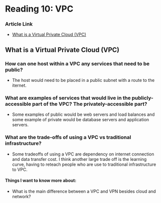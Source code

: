 # Reading 10: VPC

### Article Link
- [What is a Virtual Private Cloud (VPC)](https://www.cloudflare.com/learning/cloud/what-is-a-virtual-private-cloud/)

## What is a Virtual Private Cloud (VPC)

### How can one host within a VPC any services that need to be public?
- The host would need to be placed in a public subnet with a route to the iternet.
### What are examples of services that would live in the publicly-accessible part of the VPC? The privately-accessible part? 
- Some examples of public would be web servers and load balances and some example of private would be database servers and application servers. 
### What are the trade-offs of using a VPC vs traditional infrastructure?
- Some tradeoffs of using a VPC are dependency on internet connection and data transfer cost. I think another large trade off is the learning curve, having to reteach people who are use to traditional infrastructure to VPC. 

#### Things I want to know more about:
- What is the main difference between a VPC and VPN besides cloud and network?

